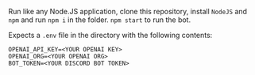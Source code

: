 Run like any Node.JS application, clone this repository, install `NodeJS` and `npm` and run `npm i` in the folder. `npm start` to run the bot.

Expects a `.env` file in the directory with the following contents:

```
OPENAI_API_KEY=<YOUR OPENAI KEY>
OPENAI_ORG=<YOUR OPENAI ORG>
BOT_TOKEN=<YOUR DISCORD BOT TOKEN>
```